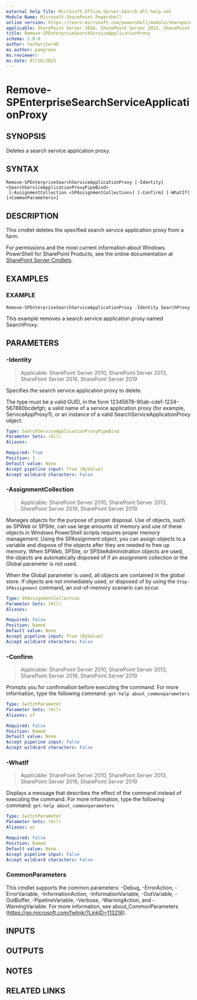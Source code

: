 ```yaml
---
external help file: Microsoft.Office.Server.Search.dll-help.xml
Module Name: Microsoft.SharePoint.Powershell
online version: https://learn.microsoft.com/powershell/module/sharepoint-server/remove-spenterprisesearchserviceapplicationproxy
applicable: SharePoint Server 2010, SharePoint Server 2013, SharePoint Server 2016, SharePoint Server 2019
title: Remove-SPEnterpriseSearchServiceApplicationProxy
schema: 2.0.0
author: techwriter40
ms.author: pamgreen
ms.reviewer:
ms.date: 07/16/2025
---
```


# Remove-SPEnterpriseSearchServiceApplicationProxy

## SYNOPSIS
Deletes a search service application proxy.

## SYNTAX

```
Remove-SPEnterpriseSearchServiceApplicationProxy [-Identity] <SearchServiceApplicationProxyPipeBind>
 [-AssignmentCollection <SPAssignmentCollection>] [-Confirm] [-WhatIf] [<CommonParameters>]
```

## DESCRIPTION
This cmdlet deletes the specified search service application proxy from a farm.

For permissions and the most current information about Windows PowerShell for SharePoint Products, see the online documentation at [SharePoint Server Cmdlets](https://learn.microsoft.com/powershell/sharepoint/sharepoint-server/sharepoint-server-cmdlets).

## EXAMPLES

### EXAMPLE
```
Remove-SPEnterpriseSearchServiceApplicationProxy -Identity SearchProxy
```

This example removes a search service application proxy named SearchProxy.

## PARAMETERS

### -Identity

> Applicable: SharePoint Server 2010, SharePoint Server 2013, SharePoint Server 2016, SharePoint Server 2019

Specifies the search service application proxy to delete.

The type must be a valid GUID, in the form 12345678-90ab-cdef-1234-567890bcdefgh; a valid name of a service application proxy (for example, ServiceAppProxy1); or an instance of a valid SearchServiceApplicationProxy object.

```yaml
Type: SearchServiceApplicationProxyPipeBind
Parameter Sets: (All)
Aliases:

Required: True
Position: 1
Default value: None
Accept pipeline input: True (ByValue)
Accept wildcard characters: False
```

### -AssignmentCollection

> Applicable: SharePoint Server 2010, SharePoint Server 2013, SharePoint Server 2016, SharePoint Server 2019

Manages objects for the purpose of proper disposal.
Use of objects, such as SPWeb or SPSite, can use large amounts of memory and use of these objects in Windows PowerShell scripts requires proper memory management.
Using the SPAssignment object, you can assign objects to a variable and dispose of the objects after they are needed to free up memory.
When SPWeb, SPSite, or SPSiteAdministration objects are used, the objects are automatically disposed of if an assignment collection or the Global parameter is not used.

When the Global parameter is used, all objects are contained in the global store.
If objects are not immediately used, or disposed of by using the `Stop-SPAssignment` command, an out-of-memory scenario can occur.

```yaml
Type: SPAssignmentCollection
Parameter Sets: (All)
Aliases:

Required: False
Position: Named
Default value: None
Accept pipeline input: True (ByValue)
Accept wildcard characters: False
```

### -Confirm

> Applicable: SharePoint Server 2010, SharePoint Server 2013, SharePoint Server 2016, SharePoint Server 2019

Prompts you for confirmation before executing the command.
For more information, type the following command: `get-help about_commonparameters`

```yaml
Type: SwitchParameter
Parameter Sets: (All)
Aliases: cf

Required: False
Position: Named
Default value: None
Accept pipeline input: False
Accept wildcard characters: False
```

### -WhatIf

> Applicable: SharePoint Server 2010, SharePoint Server 2013, SharePoint Server 2016, SharePoint Server 2019

Displays a message that describes the effect of the command instead of executing the command.
For more information, type the following command: `get-help about_commonparameters`

```yaml
Type: SwitchParameter
Parameter Sets: (All)
Aliases: wi

Required: False
Position: Named
Default value: None
Accept pipeline input: False
Accept wildcard characters: False
```

### CommonParameters
This cmdlet supports the common parameters: -Debug, -ErrorAction, -ErrorVariable, -InformationAction, -InformationVariable, -OutVariable, -OutBuffer, -PipelineVariable, -Verbose, -WarningAction, and -WarningVariable. For more information, see about_CommonParameters (https://go.microsoft.com/fwlink/?LinkID=113216).

## INPUTS

## OUTPUTS

## NOTES

## RELATED LINKS
